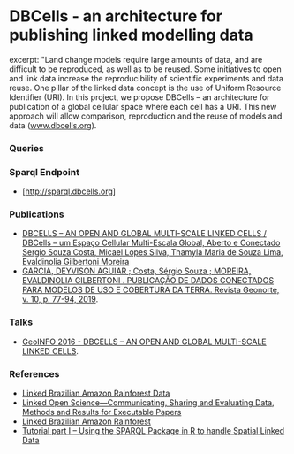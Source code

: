 
# DBCells - an architecture for publishing linked modelling data

excerpt: "Land change models require large amounts of data, and are difficult to be reproduced, as well as to be reused. Some initiatives to open and link data increase the reproducibility of scientific experiments and data reuse. One pillar of the linked data concept is the use of Uniform Resource Identifier (URI). In this project, we propose DBCells – an architecture for publication of a global cellular space where each cell has a URI. This new approach will allow comparison, reproduction and the reuse of models and data (www.dbcells.org).

### Queries 

### Sparql Endpoint

  * [http://sparql.dbcells.org]


### Publications 

* [DBCELLS – AN OPEN AND GLOBAL MULTI-SCALE LINKED CELLS / DBCells – um Espaço Cellular Multi-Escala Global, Aberto e Conectado
Sergio Souza Costa,	Micael Lopes Silva,	Thamyla Maria de Souza Lima,	Evaldinolia Gilbertoni Moreira](http://www.lsie.unb.br/rbc/index.php/rbc/article/view/1990)
* [GARCIA, DEYVISON AGUIAR ; Costa, Sérgio Souza ; MOREIRA, EVALDINOLIA GILBERTONI . PUBLICAÇÃO DE DADOS CONECTADOS PARA MODELOS DE USO E COBERTURA DA TERRA. Revista Geonorte, v. 10, p. 77-94, 2019](https://www.periodicos.ufam.edu.br/index.php/revista-geonorte/article/view/5573).



### Talks
  * [GeoINFO 2016 - DBCELLS – AN OPEN AND GLOBAL MULTI-SCALE LINKED CELLS](https://pt.slideshare.net/skosta/dbcells-an-open-and-global-multiscale-linked-cells).

### References

* [Linked Brazilian Amazon Rainforest Data](http://www.semantic-web-journal.net/sites/default/files/swj302.pdf)
* [Linked Open Science—Communicating, Sharing and Evaluating
Data, Methods and Results for Executable Papers](http://kauppinen.net/tomi/linked-open-science-camera-ready-2011-03-28.pdf)
* [Linked Brazilian Amazon Rainforest](http://linkedscience.org/data/linked-brazilian-amazon-rainforest/)
* [Tutorial part I – Using the SPARQL Package in R to handle Spatial Linked Data](http://linkedscience.org/tools/sparql-package-for-r/tutorial-on-sparql-package-for-r/)
